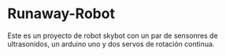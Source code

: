 Runaway-Robot
=============

Este es un proyecto de robot skybot con un par de sensonres de ultrasonidos, un arduino uno y dos servos de rotación continua.
